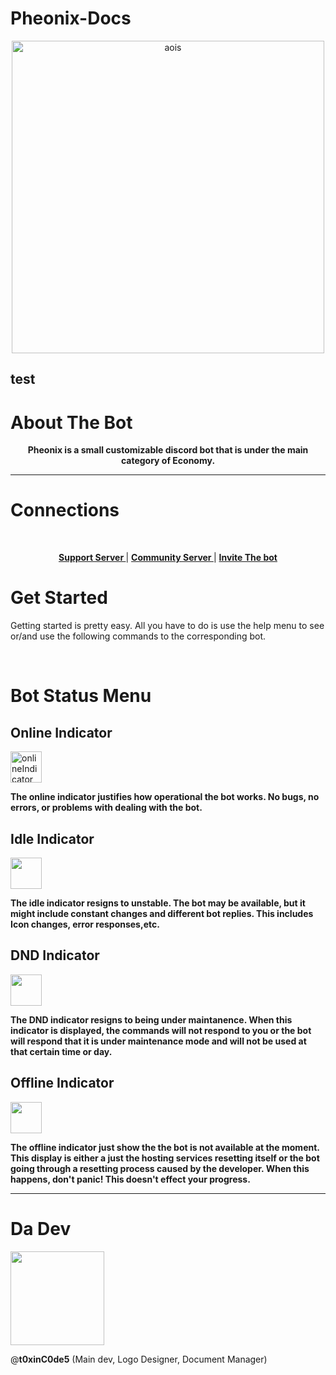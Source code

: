 # Pheonix-Docs
<p align="center">
    <img width="500" src="https://media.discordapp.net/attachments/1182397732263038976/1215732499255263373/Untitled680_20240308104623.png?ex=65fdd21f&is=65eb5d1f&hm=4e5952c495ec5a362b3e0bd0713eb5f9d4f0cadbaefc040324d6400c1f72eeb6&" alt="aois">
</p>

test
---

# About The Bot

<div align="center">
  <b>Pheonix is a small customizable discord bot that is under the main category of Economy.</b>
</div>

---

# Connections

<br/>

<div align="center">

**[ Support Server ](https://discord.gg/VuNn7bQD4F)**  |  **[ Community Server ](https://discord.gg/aENq7FbyKv)**  |  **[ Invite The bot ](https://discord.com/oauth2/authorize?client_id=1157802630190477374&permissions=1082600717488&scope=bot)**

  </div>

# Get Started

<div align="left">

Getting started is pretty easy. All you have to do is use the help menu to see or/and use the following commands to the corresponding bot. 

</div>


<br />

# Bot Status Menu

## Online Indicator

<div align="left">
    <img width="50" src="https://media.discordapp.net/attachments/1182397732263038976/1216203279877541908/IMG_4997.png?ex=65ff8891&is=65ed1391&hm=97312b4a56e013734c57bcfa197a7ad809e222c6c6600dda07c55660f2f9b242&" alt="onlineIndicator">

**The online indicator justifies how operational the bot works. No bugs, no errors, or problems with dealing with the bot.**

</div>

## Idle Indicator
<div align="left">
    <img width="50" src="https://media.discordapp.net/attachments/1182397732263038976/1216203280326066348/IMG_4998.png?ex=65ff8891&is=65ed1391&hm=97c376cb0b3c7a665f4199fb7a8738ac394cd78b645d6a4d51e881aeef00421c&">

**The idle indicator resigns to unstable. The bot may be available, but it might include constant changes and different bot replies. This includes Icon changes, error responses,etc.**

</div>

## DND Indicator

<div align="left">
    <img width="50" src="https://media.discordapp.net/attachments/1182397732263038976/1216203280879718530/IMG_4999.png?ex=65ff8892&is=65ed1392&hm=5832807a3694f95f81cae3286db6b65e2fe0a8a7fc727d0b3d2b86e9eb5dd2d5&">

**The DND indicator resigns to being under maintanence. When this indicator is displayed, the commands will not respond to you or the bot will respond that it is under maintenance mode and will not be used at that certain time or day.**


</div>

## Offline Indicator

<div align="left">
    <img width="50" src="https://media.discordapp.net/attachments/1182397732263038976/1216203281295216650/IMG_5001.png?ex=65ff8892&is=65ed1392&hm=14eb186b473a1fb87948c0105b7f3be04c1c5c2da74365a2aac877bd127e2733&">
</div>

**The offline indicator just show the the bot is not available at the moment. This display is either a just the hosting services resetting itself or the bot going through a resetting process caused by the developer. When this happens, don't panic! This doesn't effect your progress.**

---

# Da Dev

<div align="left">
    <img width="150" src="https://cdn.discordapp.com/attachments/1216592059176325160/1216598488503292006/Untitled686_20240310203613.png?ex=6600f8a2&is=65ee83a2&hm=ced59db50725e9577a9e0d1f17b41acb5a09083d6b5e0bd57b156b5f0dfcdadb&">

@**t0xinC0de5** (Main dev, Logo Designer, Document Manager)

</div>
